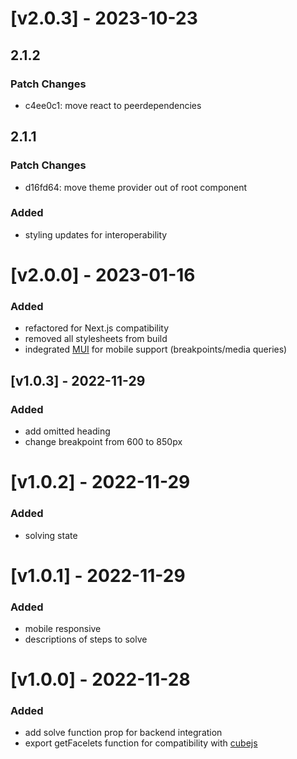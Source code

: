 # [v2.0.3] - 2023-10-23

## 2.1.2

### Patch Changes

- c4ee0c1: move react to peerdependencies

## 2.1.1

### Patch Changes

- d16fd64: move theme provider out of root component

### Added

- styling updates for interoperability

# [v2.0.0] - 2023-01-16

### Added

- refactored for Next.js compatibility
- removed all stylesheets from build
- indegrated [MUI](https://mui.com) for mobile support (breakpoints/media queries)

## [v1.0.3] - 2022-11-29

### Added

- add omitted heading
- change breakpoint from 600 to 850px

# [v1.0.2] - 2022-11-29

### Added

- solving state

# [v1.0.1] - 2022-11-29

### Added

- mobile responsive
- descriptions of steps to solve

# [v1.0.0] - 2022-11-28

### Added

- add solve function prop for backend integration
- export getFacelets function for compatibility with [cubejs](https://www.npmjs.com/package/cubejs)
